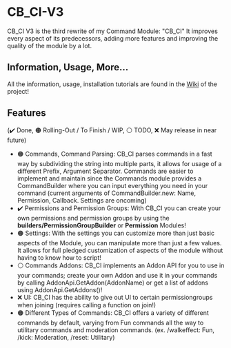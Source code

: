 # CB_CI-V3

CB_CI V3 is the third rewrite of my Command Module: "CB_CI"
It improves every aspect of its predecessors, adding more features and improving the quality of the module by a lot.

## Information, Usage, More...

All the information, usage, installation tutorials are found in the [Wiki](https://github.com/visualized-node/CB_CI-V3/wiki) of the project!

## Features

(✔️ Done, 🟠 Rolling-Out / To Finish / WIP, ⚪ TODO, ❌ May release in near future)

- 🟠 Commands, Command Parsing:
  CB_CI parses commands in a fast way by subdividing the string into multiple parts, it allows for usage of a different Prefix, Argument Separator.
  Commands are easier to implement and maintain since the Commands module provides a CommandBuilder where you can input everything you need in your command (current arguments of CommandBuilder.new: Name, Permission, Callback. Settings are oncoming)
- ✔️ Permissions and Permission Groups:
  With CB_CI you can create your own permissions and permission groups by using the **builders/PermissionGroupBuilder** or **Permission** Modules!
- 🟠 Settings:
  With the settings you can customize more than just basic aspects of the Module, you can manipulate more than just a few values. It allows for full pledged customization of aspects of the module without having to know how to script!
- ⚪ Commands Addons:
  CB_CI implements an Addon API for you to use in your commands; create your own Addon and use it in your commands by calling AddonApi.GetAddon(AddonName) or get a list of addons using AddonApi.GetAddons()!
- ❌ UI:
  CB_CI has the ability to give out UI to certain permissiongroups when joining (requires calling a function on join!)
- 🟠 Different Types of Commands:
  CB_CI offers a variety of different commands by default, varying from Fun commands all the way to utilitary commands and moderation commands. (ex. /walkeffect: Fun, /kick: Moderation, /reset: Utilitary)
